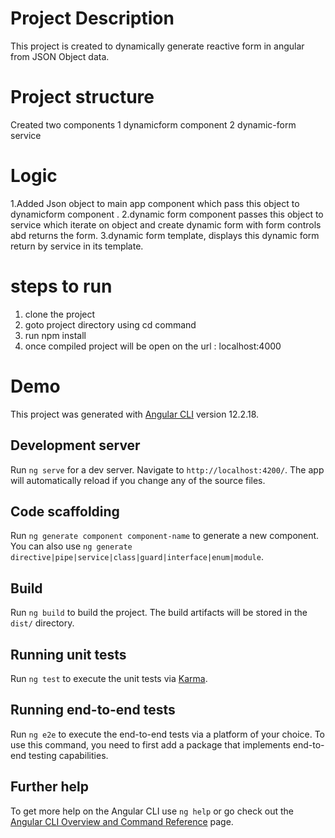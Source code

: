 # Project Description
This project is created to dynamically generate reactive form in angular from JSON Object data.

# Project structure
Created two components
1 dynamicform component 
2 dynamic-form service

# Logic
1.Added Json object to main app component which pass this object to dynamicform component .
2.dynamic form component passes this object to service which iterate on object and create dynamic form with form controls abd returns the form.
3.dynamic form template,  displays this dynamic form return by service in its template.

# steps to run 
1. clone the project
2. goto project directory using cd command
3. run npm install
4. once compiled project will be open on the url : localhost:4000

# Demo

This project was generated with [Angular CLI](https://github.com/angular/angular-cli) version 12.2.18.

## Development server

Run `ng serve` for a dev server. Navigate to `http://localhost:4200/`. The app will automatically reload if you change any of the source files.

## Code scaffolding

Run `ng generate component component-name` to generate a new component. You can also use `ng generate directive|pipe|service|class|guard|interface|enum|module`.

## Build

Run `ng build` to build the project. The build artifacts will be stored in the `dist/` directory.

## Running unit tests

Run `ng test` to execute the unit tests via [Karma](https://karma-runner.github.io).

## Running end-to-end tests

Run `ng e2e` to execute the end-to-end tests via a platform of your choice. To use this command, you need to first add a package that implements end-to-end testing capabilities.

## Further help

To get more help on the Angular CLI use `ng help` or go check out the [Angular CLI Overview and Command Reference](https://angular.io/cli) page.
